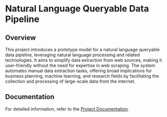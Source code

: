 # Natural Language Queryable Data Pipeline



## Overview

This project introduces a prototype model for a natural language queryable data pipeline, leveraging natural language processing and related technologies. It aims to simplify data extraction from web sources, making it user-friendly without the need for expertise in web scraping. The system automates manual data extraction tasks, offering broad implications for business planning, machine learning, and research fields by facilitating the collection and processing of large-scale data from the internet.


## Documentation

For detailed information, refer to the [Project Documentation](https://drive.google.com/file/d/1-gWoi8Nm7aMHsjHRmRbDUL2gZkSNvsSP/view?usp=drive_link).

